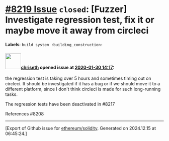 # [\#8219 Issue](https://github.com/ethereum/solidity/issues/8219) `closed`: [Fuzzer] Investigate regression test, fix it or maybe move it away from circleci
**Labels**: `build system :building_construction:`


#### <img src="https://avatars.githubusercontent.com/u/9073706?v=4" width="50">[chriseth](https://github.com/chriseth) opened issue at [2020-01-30 14:17](https://github.com/ethereum/solidity/issues/8219):

the regression test is taking over 5 hours and sometimes timing out on circleci. It should be investigated if it has a bug or if we should move it to a different platform, since I don't think circleci is made for such long-running tasks.

The regression tests have been deactivated in #8217 

References #8208 




-------------------------------------------------------------------------------



[Export of Github issue for [ethereum/solidity](https://github.com/ethereum/solidity). Generated on 2024.12.15 at 06:45:24.]
